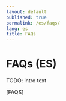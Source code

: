 ```yaml
---
layout: default
published: true
permalink: /es/faqs/
lang: es
title: FAQs
---
```


# FAQs (ES)

TODO: intro text

[FAQS]
